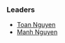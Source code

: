 ### Leaders
* [Toan Nguyen](mailto:toan.nguyen@owasp.org)
* [Manh Nguyen](mailto:manh.nguyen@owap.org)
